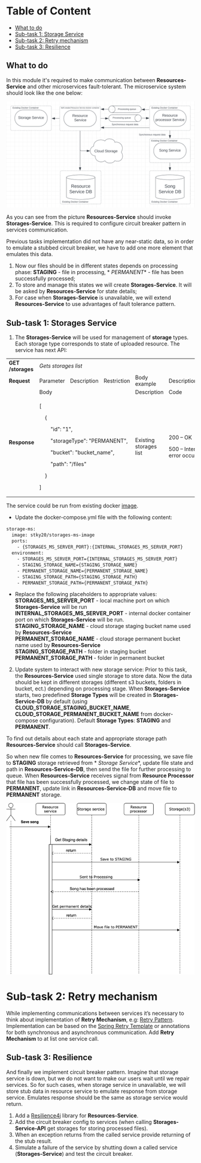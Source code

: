 # Table of Content

- [What to do](#what-to-do)
- [Sub-task 1: Storage Service](#sub-task-1-storages-service)
- [Sub-task 2: Retry mechanism](#sub-task-2-retry-mechanism)
- [Sub-task 3: Resilience](#sub-task-3-resilience)

## What to do

In this module it's required to make communication between **Resources-Service** and other microservices fault-tolerant.
The microservice system should look like the one below:

<div align="center">
    <img src="images/taskpng.png" width="700">
</div>

As you can see from the picture **Resources-Service** should invoke **Storages-Service**.
This is required to configure circuit breaker pattern in services communication.

Previous tasks implementation did not have any near-static data, so in order to emulate a stubbed circuit breaker,
we have to add one more element that emulates this data.

1. Now our files should be in different states depends on processing phase: **STAGING** - file in processing, *
   *PERMANENT** - file has been successfully processed;
2. To store and manage this states we will create **Storages-Service**. It will be asked by **Resources-Service** for
   state details;
3. For case when **Storages-Service** is unavailable, we will extend **Resources-Service** to use advantages of fault
   tolerance pattern.

## Sub-task 1: Storages Service

1) The **Storages-Service** will be used for management of **storage** types. Each storage type corresponds to state of
   uploaded resource.
   The service has next API:

<table>
    <tr>
        <td><b>GET /storages</b></td>
        <td colspan="6"><i>Gets storages list</i></td>
    </tr>
    <tr>
        <td rowspan="1"><b>Request</b></td>
        <td>Parameter</td>
        <td>Description</td>
        <td>Restriction</td>
        <td>Body example</td>
        <td>Description</td>
        <td>Restriction</td>
    </tr>
    <tr>
        <td rowspan="2"><b>Response</b></td>
        <td colspan="3">Body</td>
        <td>Description</td>
        <td colspan="2">Code</td>
    </tr>
    <tr>
        <td colspan="3">
            <p>[</p>
            <p>&nbsp;&nbsp;&nbsp;&nbsp;{</p>
            <p>&nbsp;&nbsp;&nbsp;&nbsp;&nbsp;&nbsp;&nbsp;&nbsp;"id": "1",</p>
            <p>&nbsp;&nbsp;&nbsp;&nbsp;&nbsp;&nbsp;&nbsp;&nbsp;"storageType": "PERMANENT",</p>
            <p>&nbsp;&nbsp;&nbsp;&nbsp;&nbsp;&nbsp;&nbsp;&nbsp;"bucket": "bucket_name",</p>
            <p>&nbsp;&nbsp;&nbsp;&nbsp;&nbsp;&nbsp;&nbsp;&nbsp;"path": "/files"</p>
            <p>&nbsp;&nbsp;&nbsp;&nbsp;}</p>
            <p>]</p>
        </td>
        <td>Existing storages list </td>
        <td colspan="2"><p>200 – OK</p>
                        <p>500 – Internal server error occurred.</p>
        </td>
    </tr>
</table>

The service could be run from existing docker [image](https://hub.docker.com/r/stky20/storages-ms-image/tags).

- Update the docker-compose.yml file with the following content:

```
storage-ms:
  image: stky20/storages-ms-image
  ports:
    - {STORAGES_MS_SERVER_PORT}:{INTERNAL_STORAGES_MS_SERVER_PORT}
  environment:
    - STORAGES_MS_SERVER_PORT={INTERNAL_STORAGES_MS_SERVER_PORT}
    - STAGING_STORAGE_NAME={STAGING_STORAGE_NAME}
    - PERMANENT_STORAGE_NAME={PERMANENT_STORAGE_NAME}
    - STAGING_STORAGE_PATH={STAGING_STORAGE_PATH}
    - PERMANENT_STORAGE_PATH={PERMANENT_STORAGE_PATH}
```

- Replace the following placeholders to appropriate values:\
  **STORAGES_MS_SERVER_PORT** - local machine port on which **Storages-Service** will be run\
  **INTERNAL_STORAGES_MS_SERVER_PORT** - internal docker container port on which **Storages-Service** will be run.\
  **STAGING_STORAGE_NAME** - cloud storage staging bucket name used by **Resources-Service**\
  **PERMANENT_STORAGE_NAME** - cloud storage permanent bucket name used by **Resources-Service**\
  **STAGING_STORAGE_PATH** - folder in staging bucket\
  **PERMANENT_STORAGE_PATH** - folder in permanent bucket

2) Update system to interact with new storage service:
   Prior to this task, the **Resources-Service** used single storage to store data.
   Now the data should be kept in different storages (different s3 buckets, folders in bucket, ect.) depending on
   processing stage.
   When **Storages-Service** starts, two predefined **Storage Types** will be created in **Storages-Service-DB**
   by default (using **CLOUD_STORAGE_STAGING_BUCKET_NAME**, **CLOUD_STORAGE_PERMANENT_BUCKET_NAME** from docker-compose
   configuration).
   Default **Storage Types**: **STAGING** and **PERMANENT**.

To find out details about each state and appropriate storage path **Resources-Service** should call **Storages-Service**.

So when new file comes to **Resources-Service** for processing, we save file to **STAGING** storage retrieved from *
*Storage Service**,
update file state and path in **Resources-Service-DB**, then send the file for further processing to queue.
When **Resources-Service** receives signal from **Resource Processor** that file has been successfully processed,
we change state of file to **PERMANENT**, update link in **Resources-Service-DB** and move file to **PERMANENT** storage.

<div align="center">
    <img src="images/fault_tolerance.png" width="700">
</div>

# Sub-task 2: Retry mechanism

While implementing communications between services it’s necessary to think about implementation of **Retry Mechanism**,
e.g:
[Retry Pattern](https://docs.microsoft.com/en-us/azure/architecture/patterns/retry).
Implementation can be based on
the [Spring Retry Template](https://docs.spring.io/spring-batch/docs/current/reference/html/retry.html)
or annotations for both synchronous and asynchronous communication.
Add **Retry Mechanism** to at list one service call.

## Sub-task 3: Resilience

And finally we implement circuit breaker pattern.
Imagine that storage service is down, but we do not want to make our users wait until we repair services.
So for such cases, when storage service in unavailable, we will store stub data in resource service to emulate response
from storage service.
Emulates response should be the same as storage service would return.

1) Add a [Resilience4j](https://mvnrepository.com/artifact/io.github.resilience4j/resilience4j-circuitbreaker) library
   for **Resources-Service**.
2) Add the circuit breaker config to services (when calling **Storages-Service-API** get storages for storing processed files).
3) When an exception returns from the called service provide returning of the stub result.
4) Simulate a failure of the service by shutting down a called service (**Storages-Service**) and test the circuit
   breaker.
